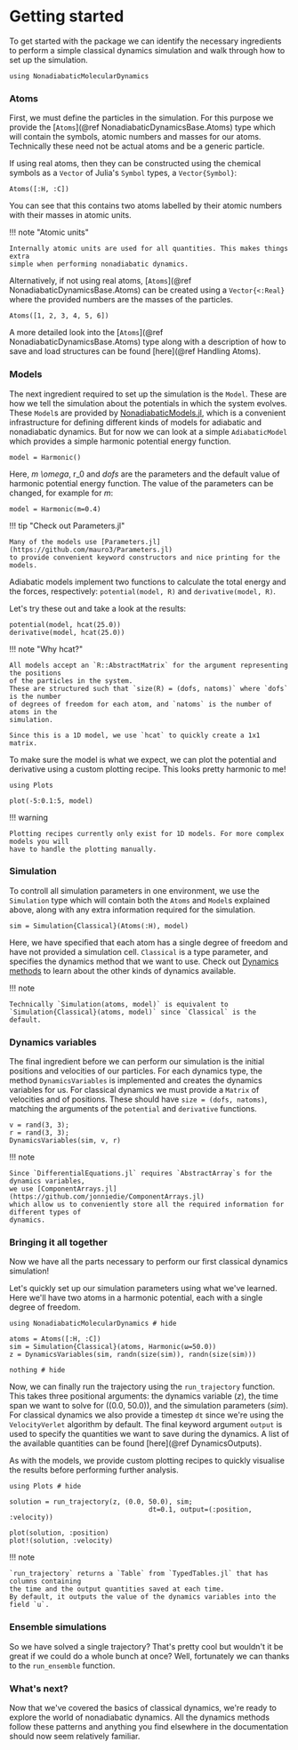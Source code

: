 # Getting started

To get started with the package we can identify the necessary ingredients to
perform a simple classical dynamics simulation and walk through how
to set up the simulation.

```@setup started
using NonadiabaticMolecularDynamics
```

### Atoms

First, we must define the particles in the simulation.
For this purpose we provide the [`Atoms`](@ref NonadiabaticDynamicsBase.Atoms) 
type which will contain the symbols, atomic numbers and masses for our atoms.
Technically these need not be actual atoms and be a generic particle.

If using real atoms, then they can be constructed using the chemical symbols
as a `Vector` of Julia's `Symbol` types, a `Vector{Symbol}`:
```@repl started
Atoms([:H, :C])
```
You can see that this contains two atoms labelled by their atomic numbers
with their masses in atomic units.

!!! note "Atomic units"

    Internally atomic units are used for all quantities. This makes things extra
    simple when performing nonadiabatic dynamics.

Alternatively, if not using real atoms, [`Atoms`](@ref NonadiabaticDynamicsBase.Atoms)
can be created using a `Vector{<:Real}` where the provided numbers are the masses of the
particles.
```@repl started
Atoms([1, 2, 3, 4, 5, 6])
```

A more detailed look into the [`Atoms`](@ref NonadiabaticDynamicsBase.Atoms) type along
with a description of how to save and load structures can be found
[here](@ref Handling Atoms).

### Models

The next ingredient required to set up the simulation is the `Model`.
These are how we tell the simulation about the potentials in which the system
evolves.
These `Model`s are provided by [NonadiabaticModels.jl](@ref), which 
is a convenient infrastructure for defining different kinds of models
for adiabatic and nonadiabatic dynamics.
But for now we can look at a simple `AdiabaticModel` which provides a simple
harmonic potential energy function.

```@repl started
model = Harmonic()
```
Here, _m_ _\omega_, r_0 and _dofs_ are the parameters and the default value of 
harmonic potential energy function. The value of the parameters can be changed,
for example for _m_:
```@repl started
model = Harmonic(m=0.4)
```


!!! tip "Check out Parameters.jl"

    Many of the models use [Parameters.jl](https://github.com/mauro3/Parameters.jl)
    to provide convenient keyword constructors and nice printing for the models.

Adiabatic models implement two functions to calculate the total energy and the forces,
respectively: `potential(model, R)` and `derivative(model, R)`.

Let's try these out and take a look at the results:
```@repl started
potential(model, hcat(25.0))
derivative(model, hcat(25.0))
```

!!! note "Why hcat?"

    All models accept an `R::AbstractMatrix` for the argument representing the positions
    of the particles in the system.
    These are structured such that `size(R) = (dofs, natoms)` where `dofs` is the number
    of degrees of freedom for each atom, and `natoms` is the number of atoms in the 
    simulation.

    Since this is a 1D model, we use `hcat` to quickly create a 1x1 matrix.

To make sure the model is what we expect, we can plot the potential and derivative 
using a custom plotting recipe. This looks pretty harmonic to me!

```@example started
using Plots

plot(-5:0.1:5, model)
```

!!! warning

    Plotting recipes currently only exist for 1D models. For more complex models you will
    have to handle the plotting manually.

### Simulation

To controll all simulation parameters in one environment, we use the `Simulation` type
which will contain both the `Atoms` and `Model`s explained above, along with any
extra information required for the simulation.

```@repl started
sim = Simulation{Classical}(Atoms(:H), model)
```

Here, we have specified that each atom has a single degree of freedom and have not
provided a simulation cell.
`Classical` is a type parameter, and specifies the dynamics method that we want to use.
Check out [Dynamics methods](@ref) to learn about the other kinds of dynamics available.

!!! note

    Technically `Simulation(atoms, model)` is equivalent to
    `Simulation{Classical}(atoms, model)` since `Classical` is the default.

### Dynamics variables

The final ingredient before we can perform our simulation is the initial positions
and velocities of our particles.
For each dynamics type, the method `DynamicsVariables` is implemented and creates
the dynamics variables for us.
For classical dynamics we must provide a `Matrix` of velocities and of positions.
These should have `size = (dofs, natoms)`, matching the arguments of the `potential`
and `derivative` functions.

```@repl started
v = rand(3, 3);
r = rand(3, 3);
DynamicsVariables(sim, v, r)
```

!!! note

    Since `DifferentialEquations.jl` requires `AbstractArray`s for the dynamics variables,
    we use [ComponentArrays.jl](https://github.com/jonniedie/ComponentArrays.jl)
    which allow us to conveniently store all the required information for different types of
    dynamics.

### Bringing it all together

Now we have all the parts necessary to perform our first classical dynamics simulation!

Let's quickly set up our simulation parameters using what we've learned.
Here we'll have two atoms in a harmonic potential, each with a single degree of freedom.

```@repl classical
using NonadiabaticMolecularDynamics # hide

atoms = Atoms([:H, :C])
sim = Simulation{Classical}(atoms, Harmonic(ω=50.0))
z = DynamicsVariables(sim, randn(size(sim)), randn(size(sim)))

nothing # hide
```

Now, we can finally run the trajectory using the `run_trajectory` function.
This takes three positional arguments: the dynamics variable (_z_), the time span
we want to solve for ((0.0, 50.0)), and the simulation parameters (_sim_).
For classical dynamics we also provide a timestep `dt` since we're using the
`VelocityVerlet` algorithm by default.
The final keyword argument `output` is used to specify the quantities we want
to save during the dynamics.
A list of the available quantities can be found [here](@ref DynamicsOutputs).

As with the models, we provide custom plotting recipes to quickly visualise the results
before performing further analysis.

```@example classical
using Plots # hide

solution = run_trajectory(z, (0.0, 50.0), sim;
                                   dt=0.1, output=(:position, :velocity))

plot(solution, :position)
plot!(solution, :velocity)
```

!!! note

    `run_trajectory` returns a `Table` from `TypedTables.jl` that has columns containing
    the time and the output quantities saved at each time.
    By default, it outputs the value of the dynamics variables into the field `u`.

### Ensemble simulations

So we have solved a single trajectory? That's pretty cool but wouldn't it be great
if we could do a whole bunch at once? Well, fortunately we can thanks to the
`run_ensemble` function. 

### What's next?

Now that we've covered the basics of classical dynamics, we're ready to explore the
world of nonadiabatic dynamics.
All the dynamics methods follow these patterns and anything you find elsewhere in the
documentation should now seem relatively familiar.
